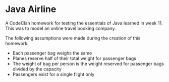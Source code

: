 # Java Airline

A CodeClan homework for testing the essentials of Java learned in week 11. This was to model an online travel booking company.

The following assumptions were made during the creation of this homework:

* Each passenger bag weighs the same
* Planes reserve half of their total weight for passenger bags
* The weight of bag per person is the weight reserved for passenger bags divided by the capacity
* Passengers exist for a single flight only
